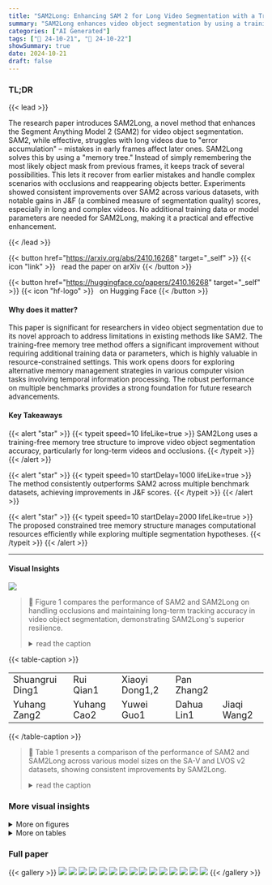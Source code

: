 ```yaml
---
title: "SAM2Long: Enhancing SAM 2 for Long Video Segmentation with a Training-Free Memory Tree"
summary: "SAM2Long enhances video object segmentation by using a training-free memory tree, significantly improving accuracy and handling of occlusions and reappearing objects in long videos."
categories: ["AI Generated"]
tags: ["🔖 24-10-21", "🤗 24-10-22"]
showSummary: true
date: 2024-10-21
draft: false
---
```


### TL;DR


{{< lead >}}

The research paper introduces SAM2Long, a novel method that enhances the Segment Anything Model 2 (SAM2) for video object segmentation.  SAM2, while effective, struggles with long videos due to "error accumulation" – mistakes in early frames affect later ones. SAM2Long solves this by using a "memory tree."  Instead of simply remembering the most likely object mask from previous frames, it keeps track of several possibilities. This lets it recover from earlier mistakes and handle complex scenarios with occlusions and reappearing objects better.  Experiments showed consistent improvements over SAM2 across various datasets, with notable gains in J&F (a combined measure of segmentation quality) scores, especially in long and complex videos.  No additional training data or model parameters are needed for SAM2Long, making it a practical and effective enhancement.

{{< /lead >}}


{{< button href="https://arxiv.org/abs/2410.16268" target="_self" >}}
{{< icon "link" >}} &nbsp; read the paper on arXiv
{{< /button >}}

{{< button href="https://huggingface.co/papers/2410.16268" target="_self" >}}
{{< icon "hf-logo" >}} &nbsp; on Hugging Face
{{< /button >}}

#### Why does it matter?
This paper is significant for researchers in video object segmentation due to its novel approach to address limitations in existing methods like SAM2.  The training-free memory tree method offers a significant improvement without requiring additional training data or parameters, which is highly valuable in resource-constrained settings. This work opens doors for exploring alternative memory management strategies in various computer vision tasks involving temporal information processing.  The robust performance on multiple benchmarks provides a strong foundation for future research advancements.
#### Key Takeaways

{{< alert "star" >}}
{{< typeit speed=10 lifeLike=true >}} SAM2Long uses a training-free memory tree structure to improve video object segmentation accuracy, particularly for long-term videos and occlusions. {{< /typeit >}}
{{< /alert >}}

{{< alert "star" >}}
{{< typeit speed=10 startDelay=1000 lifeLike=true >}} The method consistently outperforms SAM2 across multiple benchmark datasets, achieving improvements in J&F scores. {{< /typeit >}}
{{< /alert >}}

{{< alert "star" >}}
{{< typeit speed=10 startDelay=2000 lifeLike=true >}} The proposed constrained tree memory structure manages computational resources efficiently while exploring multiple segmentation hypotheses. {{< /typeit >}}
{{< /alert >}}

------
#### Visual Insights



![](figures/figures_2_0.png)

> 🔼 Figure 1 compares the performance of SAM2 and SAM2Long on handling occlusions and maintaining long-term tracking accuracy in video object segmentation, demonstrating SAM2Long's superior resilience.
> <details>
> <summary>read the caption</summary>
> Figure 1: Comparison of occlusion handling and long-term compatibility between SAM 2 and SAM2Long. (a) When an occlusion occurs, SAM 2 may lose track or follow the wrong object, leading to accumulated errors. In contrast, SAM2Long utilizes memory tree search to recover when the object reappears. (b) The per-frame J&F scores of the predicted masks are plotted at specific timestamps on the LVOS and SA-V datasets. SAM2Long demonstrates greater resilience to elapsed time compared to SAM 2, maintaining superior performance over longer periods.
> </details>







{{< table-caption >}}
<table id='2' style='font-size:18px'><tr><td>Shuangrui Ding1</td><td>Rui Qian1</td><td>Xiaoyi Dong1,2</td><td>Pan Zhang2</td><td></td></tr><tr><td>Yuhang Zang2</td><td>Yuhang Cao2</td><td>Yuwei Guo1</td><td>Dahua Lin1</td><td>Jiaqi Wang2</td></tr></table>{{< /table-caption >}}

> 🔼 Table 1 presents a comparison of the performance of SAM2 and SAM2Long across various model sizes on the SA-V and LVOS v2 datasets, showing consistent improvements by SAM2Long.
> <details>
> <summary>read the caption</summary>
> Table 1: Performance comparison on SA-V (Ravi et al., 2024) and LVOS v2 (Hong et al., 2024) datasets between SAM 2 and SAM2Long across all model sizes. † We report the re-produced performance of SAM 2 using its open-source code and checkpoint.
> </details>



### More visual insights

<details>
<summary>More on figures
</summary>


![](figures/figures_5_0.png)

> 🔼 This figure illustrates the constrained tree memory structure and uncertainty handling mechanism used in SAM2Long for long-term video object segmentation.
> <details>
> <summary>read the caption</summary>
> Figure 2: (a) The pipeline of constrained memory tree: At each time step t, we maintain multiple memory pathways, each containing a memory bank and a cumulative score Sp[t]. The input frame is processed through the mask decoder conditioned on the memory bank, generating three mask candidates for each pathway. The candidates with the highest updated cumulative scores Sp,k[t] are carried forward to the next time step. (b) Mask selection with uncertainty handling: When the maximum absolute occlusion score exceeds the threshold δconf (Certain), the high-scoring mask is selected. Otherwise (Uncertain), distinct mask candidates are picked to avoid incorrect convergence.
> </details>



![](figures/figures_11_0.png)

> 🔼 Figure 3 presents a qualitative comparison of SAM2 and SAM2Long's video object segmentation performance, highlighting SAM2Long's improved accuracy and robustness in handling occlusions and reappearing objects.
> <details>
> <summary>read the caption</summary>
> Figure 3: Qualitative comparison between SAM 2 and SAM2Long, with GT (Ground Truth) provided for reference. A blue box is used to highlight incorrectly segmented objects, while a red box indicates missing objects. Best viewed when zoomed in.
> </details>



</details>




<details>
<summary>More on tables
</summary>


{{< table-caption >}}
<table id='3' style='font-size:14px'><tr><td rowspan="2">Method</td><td colspan="3">SA-V val</td><td colspan="3">SA-V test</td><td colspan="3">LVOS v2 val</td></tr><tr><td>J&F</td><td>J</td><td>F</td><td>J&F</td><td>J</td><td>F</td><td>J&F</td><td>J</td><td>F</td></tr><tr><td>SAM2-T†</td><td>73.5</td><td>70.1</td><td>76.9</td><td>74.6</td><td>71.1</td><td>78.0</td><td>77.8</td><td>74.5</td><td>81.2</td></tr><tr><td>SAM2Long-T</td><td>77.0 (3.5↑)</td><td>73.2</td><td>80.7</td><td>78.7 (4.1↑)</td><td>74.6</td><td>82.7</td><td>81.4 (3.6↑)</td><td>77.7</td><td>85.0</td></tr><tr><td>SAM2.1-T†</td><td>75.1</td><td>71.6</td><td>78.6</td><td>76.3</td><td>72.7</td><td>79.8</td><td>81.6</td><td>77.9</td><td>85.2</td></tr><tr><td>SAM2.1Long-T</td><td>78.9 (3.8↑)</td><td>75.2</td><td>82.7</td><td>79.0 (2.7↑)</td><td>75.2</td><td>82.9</td><td>82.4 (0.8↑)</td><td>78.8</td><td>85.9</td></tr><tr><td>- SAM2-ST</td><td>73.0</td><td>- 69.7</td><td>76.3</td><td>- 74.6</td><td>71.0</td><td>78.1</td><td>79.7</td><td>76.2</td><td>83.3 - -</td></tr><tr><td>SAM2Long-S</td><td>77.7 (4.7↑)</td><td>73.9</td><td>81.5</td><td>78.1 (3.5↑)</td><td>74.1</td><td>82.0</td><td>83.2 (3.5↑)</td><td>79.5</td><td>86.8</td></tr><tr><td>SAM2.1-S†</td><td>76.9</td><td>73.5</td><td>80.3</td><td>76.9</td><td>73.3</td><td>80.5</td><td>82.1</td><td>78.6</td><td>85.6</td></tr><tr><td>SAM2.1Long-S</td><td>79.6 (2.7↑)</td><td>75.9</td><td>83.3</td><td>80.4 (3.5↑)</td><td>76.6</td><td>84.1</td><td>84.3 (2.2↑)</td><td>80.7</td><td>88.0</td></tr><tr><td>- SAM2-B+†</td><td>一 75.4</td><td>- 71.9</td><td>78.8</td><td>- 74.6</td><td>71.2</td><td>78.1</td><td>80.2</td><td>76.8</td><td>- - 83.6</td></tr><tr><td>SAM2Long-B+</td><td>78.4 (3.0↑)</td><td>74.7</td><td>82.1</td><td>78.5 (3.9↑)</td><td>74.7</td><td>82.2</td><td>82.3 (2.1↑)</td><td>78.8</td><td>85.9</td></tr><tr><td>SAM2.1-B++</td><td>78.0</td><td>74.6</td><td>81.5</td><td>77.7</td><td>74.2</td><td>81.2</td><td>83.1</td><td>79.6</td><td>86.5</td></tr><tr><td>SAM2.1Long-B+</td><td>80.5 (2.51)</td><td>76.8</td><td>84.2</td><td>80.8 (3.1↑)</td><td>77.1</td><td>84.5</td><td>85.2 (2.1↑)</td><td>81.5</td><td>88.9</td></tr><tr><td>- SAM2-LT</td><td>76.3</td><td>- 73.0</td><td>- 79.5</td><td>- 75.5</td><td>72.2</td><td>78.9</td><td>83.0</td><td>- 79.6</td><td>- 86.4</td></tr><tr><td>SAM2Long-L</td><td>80.8 (4.5↑)</td><td>77.1</td><td>84.5</td><td>80.8 (5.3↑)</td><td>76.8</td><td>84.7</td><td>85.2 (2.2↑)</td><td>81.8</td><td>88.7</td></tr><tr><td>SAM2.1-L+</td><td>78.6</td><td>75.1</td><td>82.0</td><td>79.6</td><td>76.1</td><td>83.2</td><td>84.0</td><td>80.7</td><td>87.4</td></tr><tr><td>SAM2.1Long-L</td><td>81.1 (2.5↑)</td><td>77.5</td><td>84.7</td><td>81.2 (1.6↑)</td><td>77.6</td><td>84.9</td><td>85.3 (1.3↑)</td><td>81.9</td><td>88.8</td></tr></table>{{< /table-caption >}}
> 🔼 {{ table.description }}
> <details>
> <summary>read the caption</summary>
> {{ table.caption }}
> </details>


> Table 1 shows a comparison of the performance of SAM2 and SAM2Long across different model sizes on the SA-V and LVOS v2 datasets, highlighting the consistent improvement achieved by SAM2Long.


{{< table-caption >}}
<table id='5' style='font-size:16px'><tr><td rowspan="2">Method</td><td colspan="3">SA-V val</td><td colspan="3">SA-V test</td></tr><tr><td>J&F</td><td>J</td><td>F</td><td>J&F</td><td>J</td><td>F</td></tr><tr><td>STCN Cheng et al. 2021</td><td>61.0</td><td>57.4</td><td>64.5</td><td>62.5</td><td>59.0</td><td>66.0</td></tr><tr><td>RDE (Li et al. 2022</td><td>51.8</td><td>48.4</td><td>55.2</td><td>53.9</td><td>50.5</td><td>57.3</td></tr><tr><td>SwinB-AOT Yang et al. 2021a</td><td>51.1</td><td>46.4</td><td>55.7</td><td>50.3</td><td>46.0</td><td>54.6</td></tr><tr><td>SwinB-DeAOT Yang & Yang 2022</td><td>61.4</td><td>56.6</td><td>66.2</td><td>61.8</td><td>57.2</td><td>66.3</td></tr><tr><td>XMem Cheng & Schwing 2022</td><td>60.1</td><td>56.3</td><td>63.9</td><td>62.3</td><td>58.9</td><td>65.8</td></tr><tr><td>DEVA Cheng et al. 2023</td><td>55.4</td><td>51.5</td><td>59.2</td><td>56.2</td><td>52.4</td><td>60.1</td></tr><tr><td>Cutie-base+ Cheng et al. 2024</td><td>61.3</td><td>58.3</td><td>64.4</td><td>62.8</td><td>59.8</td><td>65.8</td></tr><tr><td>SAM2 Ravi et al. 2024</td><td>76.1</td><td>- - 72.9</td><td>- 79.2</td><td>76.0</td><td>72.6 - -</td><td>- 79.3 -</td></tr><tr><td>SAM 2.11 Ravi et al. 2024</td><td>78.6</td><td>75.1</td><td>82.0</td><td>79.6</td><td>76.1</td><td>83.2</td></tr><tr><td>SAM2Long (ours)</td><td>79.7</td><td>74.7</td><td>84.7</td><td>80.8</td><td>76.8</td><td>84.7</td></tr><tr><td>SAM2.1Long (ours)</td><td>81.1</td><td>77.5</td><td>84.7</td><td>81.2</td><td>77.6</td><td>84.9</td></tr></table>{{< /table-caption >}}
> 🔼 {{ table.description }}
> <details>
> <summary>read the caption</summary>
> {{ table.caption }}
> </details>


> Table 2 presents a comparison of the performance of SAM2Long against other state-of-the-art video object segmentation methods on the SA-V dataset, showcasing its superior performance.


{{< table-caption >}}
<table id='2' style='font-size:14px'><tr><td rowspan="2">Method</td><td colspan="4">LVOS v1</td><td colspan="4">LVOS v2</td></tr><tr><td>J&F</td><td>J</td><td>F</td><td>J&F</td><td>Is</td><td>Fs</td><td>Ju</td><td>Fu</td></tr><tr><td>LWL Bhat et al. 2020</td><td>56.4</td><td>51.8</td><td>60.9</td><td>60.6</td><td>58.0</td><td>64.3</td><td>57.2</td><td>62.9</td></tr><tr><td>CFBI Yang et al. 2020</td><td>51.5</td><td>46.2</td><td>56.7</td><td>55.0</td><td>52.9</td><td>59.2</td><td>51.7</td><td>56.2</td></tr><tr><td>STCN Cheng et al 2021</td><td>48.9</td><td>43.9</td><td>54.0</td><td>60.6</td><td>57.2</td><td>64.0</td><td>57.5</td><td>63.8</td></tr><tr><td>RDE L1 et al. 2022</td><td>53.7</td><td>48.3</td><td>59.2</td><td>62.2</td><td>56.7</td><td>64.1</td><td>60.8</td><td>67.2</td></tr><tr><td>DeAOT Yang et al. 2021a</td><td>-</td><td>-</td><td>-</td><td>63.9</td><td>61.5</td><td>69.0</td><td>58.4</td><td>66.6</td></tr><tr><td>XMem Cheng & Schwing 2022</td><td>52.9</td><td>48.1</td><td>57.7</td><td>64.5</td><td>62.6</td><td>69.1</td><td>60.6</td><td>65.6</td></tr><tr><td>DDMemory Hong et al 2023</td><td>60.7</td><td>55.0</td><td>66.3</td><td>-</td><td>-</td><td>-</td><td>-</td><td>-</td></tr><tr><td>- SAM 2 Ravi et al. 2024</td><td>77.9 - </td><td>- 73.1 -</td><td>82.7</td><td>-79.8 -</td><td>80.0 -</td><td>86.6</td><td>- 71.6</td><td>8I.I</td></tr><tr><td>SAM 2.1� Ravi et al. 2024</td><td>80.2</td><td>75.4</td><td>84.9</td><td>84.1</td><td>80.7</td><td>87.4</td><td>80.6</td><td>87.7</td></tr><tr><td>SAM2Long (ours)</td><td>81.3</td><td>76.4</td><td>86.2</td><td>84.2</td><td>82.3</td><td>89.2</td><td>79.1</td><td>86.2</td></tr><tr><td>SAM2.1Long (ours)</td><td>83.4</td><td>78.4</td><td>88.5</td><td>85.9</td><td>81.7</td><td>88.6</td><td>83.0</td><td>90.5</td></tr></table>{{< /table-caption >}}
> 🔼 {{ table.description }}
> <details>
> <summary>read the caption</summary>
> {{ table.caption }}
> </details>


> Table 1 presents a comparison of the performance of SAM2 and SAM2Long across various model sizes on the SA-V and LVOS v2 datasets, showing consistent improvements of SAM2Long over SAM2.


{{< table-caption >}}
<table id='4' style='font-size:18px'><tr><td rowspan="2">Dataset</td><td colspan="3">SAM 2.1†</td><td colspan="3">SAM2.1Long</td></tr><tr><td>J&F</td><td>J</td><td>F</td><td>J&F</td><td>J</td><td>F</td></tr><tr><td>MOSE (Ding et al. 2023a</td><td>74.5</td><td>70.6</td><td>78.4</td><td>75.2</td><td>71.1</td><td>79.3</td></tr><tr><td>VOST (Tokmakov et al. 2023</td><td>53.1</td><td>47.8</td><td>58.3</td><td>54.0</td><td>48.4</td><td>59.6</td></tr><tr><td>PUMaVOS Bekuzarov et al. 2023</td><td>81.1</td><td>78.5</td><td>83.7</td><td>82.4</td><td>79.6</td><td>85.1</td></tr></table>{{< /table-caption >}}
> 🔼 {{ table.description }}
> <details>
> <summary>read the caption</summary>
> {{ table.caption }}
> </details>


> Table 4 presents the performance comparison of SAM 2 and SAM2Long on three additional video object segmentation datasets: MOSE, VOST, and PUMAVOS.


{{< table-caption >}}
<table id='2' style='font-size:14px'><tr><td>P</td><td>J&F</td><td>J</td><td>F</td><td>Speed</td></tr><tr><td>1</td><td>76.3</td><td>73.0</td><td>79.5</td><td>1x</td></tr><tr><td>2</td><td>80.1</td><td>76.7</td><td>83.5</td><td>0.93x</td></tr><tr><td>3</td><td>80.8</td><td>77.1</td><td>84.5</td><td>0.82x</td></tr><tr><td>4</td><td>80.7</td><td>77.0</td><td>84.5</td><td>0.75x</td></tr></table>{{< /table-caption >}}
> 🔼 {{ table.description }}
> <details>
> <summary>read the caption</summary>
> {{ table.caption }}
> </details>


> Table 5 shows the ablation study on the number of memory pathways (P) in SAM2Long, demonstrating that increasing the number of pathways improves performance, but beyond three pathways, the improvements become marginal.


{{< table-caption >}}
<table id='5' style='font-size:16px'><tr><td>Sconf</td><td>J&F</td><td>J</td><td>F</td></tr><tr><td>0.5</td><td>80.4</td><td>76.7</td><td>83.7</td></tr><tr><td>2</td><td>80.8</td><td>77.1</td><td>84.5</td></tr><tr><td>5</td><td>80.5</td><td>76.9</td><td>84.1</td></tr></table>{{< /table-caption >}}
> 🔼 {{ table.description }}
> <details>
> <summary>read the caption</summary>
> {{ table.caption }}
> </details>


> Table 7 shows the ablation study on the uncertainty threshold (conf) in SAM2Long, demonstrating the impact of different threshold values on the overall performance.


{{< table-caption >}}
<br><table id='6' style='font-size:14px'><tr><td>Siou</td><td>J&F</td><td>J</td><td>F</td></tr><tr><td>0</td><td>80.0</td><td>76.6</td><td>83.4</td></tr><tr><td>0.3</td><td>80.8</td><td>77.1</td><td>84.5</td></tr><tr><td>0.7</td><td>80.2</td><td>76.6</td><td>83.8</td></tr><tr><td>0.9</td><td>77.8</td><td>74.3</td><td>81.3</td></tr></table>{{< /table-caption >}}
> 🔼 {{ table.description }}
> <details>
> <summary>read the caption</summary>
> {{ table.caption }}
> </details>


> Table 6 shows the ablation study on the impact of different Intersection over Union (IoU) thresholds on the performance of the SAM2Long model.


{{< table-caption >}}
<table id='8' style='font-size:18px'><tr><td>Wlow , Whigh</td><td>J&F</td><td>J</td><td>F</td></tr><tr><td>1, 1</td><td>80.2</td><td>76.5</td><td>83.8</td></tr><tr><td>0.95, 1.05]</td><td>80.8</td><td>77.1</td><td>84.5</td></tr><tr><td>[0.9, 1.1]</td><td>80.5</td><td>76.9</td><td>84.1</td></tr></table>{{< /table-caption >}}
> 🔼 {{ table.description }}
> <details>
> <summary>read the caption</summary>
> {{ table.caption }}
> </details>


> Table 8 shows the ablation study on the effect of modulating the attention weights for memory entries using different ranges.


</details>


### Full paper

{{< gallery >}}
<img src="paper_images/1.png" class="grid-w50 md:grid-w33 xl:grid-w25" />
<img src="paper_images/2.png" class="grid-w50 md:grid-w33 xl:grid-w25" />
<img src="paper_images/3.png" class="grid-w50 md:grid-w33 xl:grid-w25" />
<img src="paper_images/4.png" class="grid-w50 md:grid-w33 xl:grid-w25" />
<img src="paper_images/5.png" class="grid-w50 md:grid-w33 xl:grid-w25" />
<img src="paper_images/6.png" class="grid-w50 md:grid-w33 xl:grid-w25" />
<img src="paper_images/7.png" class="grid-w50 md:grid-w33 xl:grid-w25" />
<img src="paper_images/8.png" class="grid-w50 md:grid-w33 xl:grid-w25" />
<img src="paper_images/9.png" class="grid-w50 md:grid-w33 xl:grid-w25" />
<img src="paper_images/10.png" class="grid-w50 md:grid-w33 xl:grid-w25" />
<img src="paper_images/11.png" class="grid-w50 md:grid-w33 xl:grid-w25" />
<img src="paper_images/12.png" class="grid-w50 md:grid-w33 xl:grid-w25" />
<img src="paper_images/13.png" class="grid-w50 md:grid-w33 xl:grid-w25" />
<img src="paper_images/14.png" class="grid-w50 md:grid-w33 xl:grid-w25" />
<img src="paper_images/15.png" class="grid-w50 md:grid-w33 xl:grid-w25" />
{{< /gallery >}}